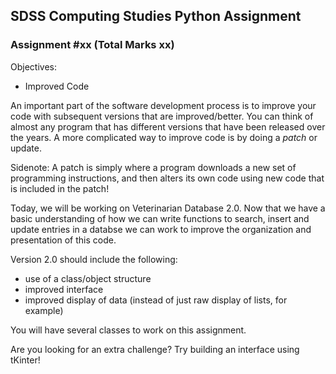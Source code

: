 ## SDSS Computing Studies Python Assignment
### Assignment #xx (Total Marks xx)

Objectives:
* Improved Code

An important part of the software development process is to improve your code with subsequent versions that are improved/better. You can think of almost any program that has different versions that have been released over the years.  A more complicated way to improve code is by doing a *patch* or update.

Sidenote: A patch is simply where a program downloads a new set of programming instructions, and then alters its own code using new code that is included in the patch!

Today, we will be working on Veterinarian Database 2.0.  Now that we have a basic understanding of how we can write functions to search, insert and update entries in a databse we can work to improve the organization and presentation of this code.

Version 2.0 should include the following:
* use of a class/object structure
* improved interface
* improved display of data (instead of just raw display of lists, for example)

You will have several classes to work on this assignment.

Are you looking for an extra challenge?  Try building an interface using tKinter!